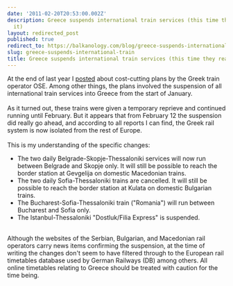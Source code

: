 ```yaml
---
date: '2011-02-20T20:53:00.002Z'
description: Greece suspends international train services (this time they really mean
  it)
layout: redirected_post
published: true
redirect_to: https://balkanology.com/blog/greece-suspends-international-train/
slug: greece-suspends-international-train
title: Greece suspends international train services (this time they really mean it)
---
```


At the end of last year I <a href="http://blog.balkanology.com/2010/12/greece-cuts-train-services-all.html">posted</a> about cost-cutting plans by the Greek train operator OSE. Among other things, the plans involved the suspension of all international train services into Greece from the start of January.<br />
<br />
As it turned out, these trains were given a temporary reprieve and continued running until February. But it appears that from February 12 the suspension did really go ahead, and according to all reports I can find, the Greek rail system is now isolated from the rest of Europe.<br />
<br />
This is my understanding of the specific changes:<br />
- The two daily Belgrade-Skopje-Thessaloniki services will now run between Belgrade and Skopje only. It will still be possible to reach the border station at Gevgelija on domestic Macedonian trains.<br />
- The two daily Sofia-Thessaloniki trains are cancelled. It will still be possible to reach the border station at Kulata on domestic Bulgarian trains.<br />
- The Bucharest-Sofia-Thessaloniki train ("Romania") will run between Bucharest and Sofia only.<br />
- The Istanbul-Thessaloniki "Dostluk/Filia Express" is suspended.<br />
<br />
Although the websites of the Serbian, Bulgarian, and Macedonian rail operators carry news items confirming the suspension, at the time of writing the changes don't seem to have filtered through to the European rail timetables database used by German Railways (DB) among others. All online timetables relating to Greece should be treated with caution for the time being.